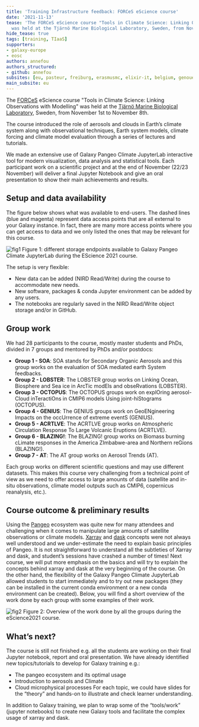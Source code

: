 ```yaml
---
title: 'Training Infrastructure feedback: FORCeS eScience course'
date: '2021-11-13'
tease: 'The FORCeS eScience course "Tools in Climate Science: Linking Observations with Modelling"
  was held at the Tjärnö Marine Biological Laboratory, Sweden, from November 1st to November 8th.'
hide_tease: true
tags: [training, TIaaS]
supporters:
- galaxy-europe
- eosc
authors: annefou
authors_structured:
- github: annefou
subsites: [eu, pasteur, freiburg, erasmusmc, elixir-it, belgium, genouest]
main_subsite: eu
---
```


The [FORCeS](https://forces-project.eu/) eScience course "Tools in Climate Science: Linking Observations with Modelling" was held at the [Tjärnö Marine Biological Laboratory](https://www.gu.se/en/tjarno), Sweden, from November 1st to November 8th.

The course introduced the role of aerosols and clouds in Earth’s climate system along
with observational techniques, Earth system models, climate forcing and climate model evaluation through a series of lectures and tutorials.

We made an extensive use of Galaxy Pangeo Climate JupyterLab interactive tool for modern visualization, data analysis and statistical tools. Each participant work on a scientific project and at the end of November (22/23 November) will deliver a final Jupyter Notebook and give an oral presentation to show their main achievements and results.

## Setup and data availability

The figure below shows what was available to end-users. The dashed lines (blue and magenta) represent data access points that are all external to your Galaxy instance. In fact, there are many more access points where you can get access to data and we only listed the ones that may be relevant for this course.
 

![fig1](/assets/media/tiaas/anne_1.png)
Figure 1: different storage endpoints available to Galaxy Pangeo Climate JupyterLab during the EScience 2021 course.

The setup is very flexible:
- New data can be added (NIRD Read/Write) during the course to accommodate new needs.
- New software, packages & conda Jupyter environment can be added by any users.
- The notebooks are regularly saved in the NIRD Read/Write object storage and/or in GitHub.

## Group work 

We had 28 participants to the course, mostly master students and PhDs, divided in 7 groups and mentored by PhDs and/or postdocs: 
- __Group 1 - SOA__: SOA stands for Secondary Organic Aerosols and this group works on the evaluation of SOA mediated earth System feedbacks.
- __Group 2 - LOBSTER__: The LOBSTER group works on Linking Ocean, Biosphere and Sea ice in  ArcTic modEls and obseRvations (LOBSTER).
- __Group 3 - OCTOPUS__: The OCTOPUS groups work on explOring aerosol-Cloud inTeractiOns in CMIP6 models Using joint-hiStograms (OCTOPUS).
- __Group 4 - GENIUS__: The GENIUS groups work on GeoENgineering Impacts on the occUrrence of extreme eventS (GENIUS).
- __Group 5 - ACRTLVE__: The ACRTLVE group works on Atmospheric Circulation Response To Large Volcanic Eruptions (ACRTLVE).
- __Group 6 - BLAZING!__: The BLAZING! group works on Biomass burning cLimate responses in the America ZImbabwe-area and Northern reGions (BLAZING!).
- __Group 7 - AT__: The AT group works on Aerosol Trends (AT).

Each group works on different scientific questions and may use different datasets. This makes this course very challenging from a technical point of view as we need to offer access to large amounts of data (satellite and in-situ observations, climate model outputs such as CMIP6, copernicus reanalysis, etc.).

## Course outcome & preliminary results

Using the [Pangeo](https://pangeo.io/) ecosystem was quite new for many attendees and challenging when it comes to manipulate large amounts of satellite observations or climate models. [Xarray](https://xarray.pydata.org/) and [dask](https://dask.org/) concepts were not always well understood and we under-estimate the need to explain basic principles of Pangeo. It is not straightforward to understand all the subtleties of Xarray and dask, and student’s sessions have crashed a number of times! Next course, we will put more emphasis on the basics and will try to explain the concepts behind xarray and dask at the very beginning of the course.
On the other hand, the flexibility of the Galaxy Pangeo Climate JupyterLab allowed students to start immediately and to try out new packages (they can be installed in the current conda environment or a new conda environment can be created).
Below, you will find a short overview of the work done by each group with some examples of their work.


![fig2](/assets/media/tiaas/anne_2.png)
Figure 2: Overview of the work done by all the groups during the eScience2021 course.

## What’s next?

The course is still not finished e.g. all the students are working on their final Jupyter notebook, report and oral presentation. 
We have already identified new topics/tutorials to develop for Galaxy training e.g.:
- The pangeo ecosystem and its optimal usage
- Introduction to aerosols and Climate
- Cloud microphysical processes
For each topic, we could have slides for the “theory” and hands-on to illustrate and check learner understanding.

In addition to Galaxy training, we plan to wrap some of the “tools/work” (jupyter notebooks) to create new Galaxy tools and facilitate the complex usage of xarray and dask.

